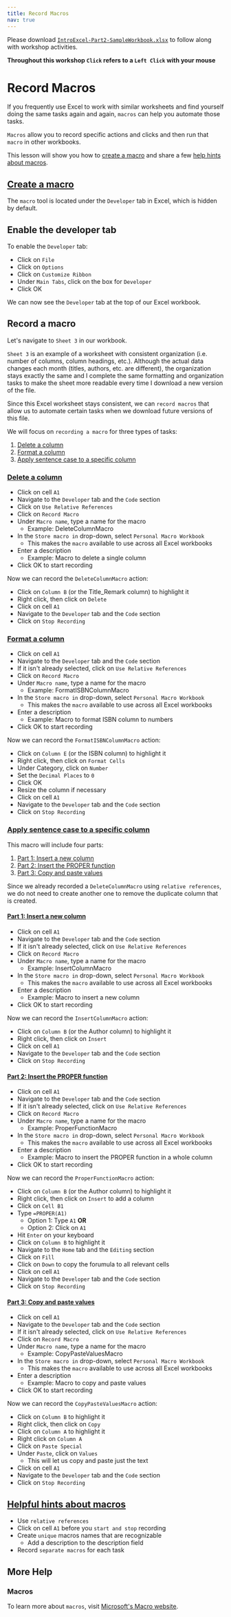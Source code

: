 ```yaml
---
title: Record Macros
nav: true
---
```

Please download <a href="images/IntroExcel-Part2-SampleWorkbook.xlsx" target="_blank">`IntroExcel-Part2-SampleWorkbook.xlsx`</a> to follow along with workshop activities.

**Throughout this workshop `Click` refers to a `Left Click` with your mouse**

# Record Macros

If you frequently use Excel to work with similar worksheets and find yourself doing the same tasks again and again, `macros` can help you automate those tasks.

`Macros` allow you to record specific actions and clicks and then run that `macro` in other workbooks.

This lesson will show you how to [create a macro](#create-a-macro) and share a few [help hints about macros](#helpful-hints-about-macros).

## [Create a macro](#create-a-macro)

The `macro` tool is located under the `Developer` tab in Excel, which is hidden by default.

## Enable the developer tab

To enable the `Developer` tab:
* Click on `File`
* Click on `Options`
* Click on `Customize Ribbon`
* Under `Main Tabs`, click on the box for `Developer`
* Click OK

We can now see the `Developer` tab at the top of our Excel workbook.

## Record a macro

Let's navigate to `Sheet 3` in our workbook.

`Sheet 3` is an example of a worksheet with consistent organization (i.e. number of columns, column headings, etc.). Although the actual data changes each month (titles, authors, etc. are different), the organization stays exactly the same and I complete the same formatting and organization tasks to make the sheet more readable every time I download a new version of the file.

Since this Excel worksheet stays consistent, we can `record macros` that allow us to automate certain tasks when we download future versions of this file.

We will focus on `recording a macro` for three types of tasks:
1. [Delete a column](#delete-a-column)
1. [Format a column](#format-a-column)
1. [Apply sentence case to a specific column](#apply-sentence-case-to-a-specific-column)

### [Delete a column](#delete-a-column)
* Click on cell `A1`
* Navigate to the `Developer` tab and the `Code` section
* Click on `Use Relative References`
* Click on `Record Macro`
* Under `Macro name`, type a name for the macro
  * Example: DeleteColumnMacro
* In the `Store macro in` drop-down, select `Personal Macro Workbook`
  * This makes the `macro` available to use across all Excel workbooks
* Enter a description
  * Example: Macro to delete a single column
* Click OK to start recording

Now we can record the `DeleteColumnMacro` action:
* Click on `Column B` (or the Title_Remark column) to highlight it
* Right click, then click on `Delete`
* Click on cell `A1`
* Navigate to the `Developer` tab and the `Code` section
* Click on `Stop Recording`

### [Format a column](#format-a-column)
* Click on cell `A1`
* Navigate to the `Developer` tab and the `Code` section
* If it isn't already selected, click on `Use Relative References`
* Click on `Record Macro`
* Under `Macro name`, type a name for the macro
  * Example: FormatISBNColumnMacro
* In the `Store macro in` drop-down, select `Personal Macro Workbook`
  * This makes the `macro` available to use across all Excel workbooks
* Enter a description
  * Example: Macro to format ISBN column to numbers
* Click OK to start recording

Now we can record the `FormatISBNColumnMacro` action:
* Click on `Column E` (or the ISBN column) to highlight it
* Right click, then click on `Format Cells`
* Under Category, click on `Number`
* Set the `Decimal Places` to `0`
* Click OK
* Resize the column if necessary
* Click on cell `A1`
* Navigate to the `Developer` tab and the `Code` section
* Click on `Stop Recording`

### [Apply sentence case to a specific column](#apply-sentence-case-to-a-specific-column)
This macro will include four parts:
1. [Part 1: Insert a new column](#part-1-insert-a-new-column)
1. [Part 2: Insert the PROPER function](#part-2-insert-the-proper-function)
1. [Part 3: Copy and paste values](#part-3-copy-and-paste-values)

Since we already recorded a `DeleteColumnMacro` using `relative references`, we do not need to create another one to remove the duplicate column that is created.

#### [Part 1: Insert a new column](#part-1-insert-a-new-column)
* Click on cell `A1`
* Navigate to the `Developer` tab and the `Code` section
* If it isn't already selected, click on `Use Relative References`
* Click on `Record Macro`
* Under `Macro name`, type a name for the macro
  * Example: InsertColumnMacro
* In the `Store macro in` drop-down, select `Personal Macro Workbook`
  * This makes the `macro` available to use across all Excel workbooks
* Enter a description
  * Example: Macro to insert a new column
* Click OK to start recording

Now we can record the `InsertColumnMacro` action:
* Click on `Column B` (or the Author column) to highlight it
* Right click, then click on `Insert`
* Click on cell `A1`
* Navigate to the `Developer` tab and the `Code` section
* Click on `Stop Recording`

#### [Part 2: Insert the PROPER function](#part-2-insert-the-proper-function)
* Click on cell `A1`
* Navigate to the `Developer` tab and the `Code` section
* If it isn't already selected, click on `Use Relative References`
* Click on `Record Macro`
* Under `Macro name`, type a name for the macro
  * Example: ProperFunctionMacro
* In the `Store macro in` drop-down, select `Personal Macro Workbook`
  * This makes the `macro` available to use across all Excel workbooks
* Enter a description
  * Example: Macro to insert the PROPER function in a whole column
* Click OK to start recording

Now we can record the `ProperFunctionMacro` action:
* Click on `Column B` (or the Author column) to highlight it
* Right click, then click on `Insert` to add a column
* Click on `Cell B1`
* Type `=PROPER(A1)`
  * Option 1: Type `A1` **OR**
  * Option 2: Click on `A1`
* Hit `Enter` on your keyboard
* Click on `Column B` to highlight it
* Navigate to the `Home` tab and the `Editing` section
* Click on `Fill`
* Click on `Down` to copy the forumula to all relevant cells
* Click on cell `A1`
* Navigate to the `Developer` tab and the `Code` section
* Click on `Stop Recording`

#### [Part 3: Copy and paste values](#part-3-copy-and-paste-values)
* Click on cell `A1`
* Navigate to the `Developer` tab and the `Code` section
* If it isn't already selected, click on `Use Relative References`
* Click on `Record Macro`
* Under `Macro name`, type a name for the macro
  * Example: CopyPasteValuesMacro
* In the `Store macro in` drop-down, select `Personal Macro Workbook`
  * This makes the `macro` available to use across all Excel workbooks
* Enter a description
  * Example: Macro to copy and paste values
* Click OK to start recording

Now we can record the `CopyPasteValuesMacro` action:
* Click on `Column B` to highlight it
* Right click, then click on `Copy`
* Click on `Column A` to highlight it
* Right click on `Column A` 
* Click on `Paste Special`
* Under `Paste`, click on `Values`
  * This will let us copy and paste just the text
* Click on cell `A1`
* Navigate to the `Developer` tab and the `Code` section
* Click on `Stop Recording`

## [Helpful hints about macros](#helpful-hints-about-macros)
* Use `relative references`
* Click on cell `A1` before you `start and stop` recording
* Create `unique` macros names that are recognizable
  * Add a description to the description field
* Record `separate macros` for each task

## More Help

### Macros
To learn more about `macros`, visit <a href="https://support.office.com/en-us/article/automate-tasks-with-the-macro-recorder-974ef220-f716-4e01-b015-3ea70e64937b" target="_blank">Microsoft's Macro website</a>.
